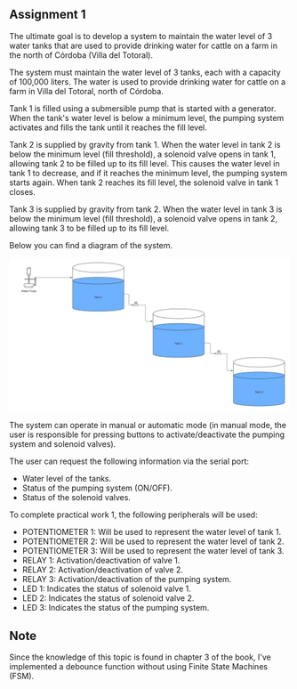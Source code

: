## Assignment 1

The ultimate goal is to develop a system to maintain the water level of 3 water tanks that are used to provide drinking water for cattle on a farm in the north of Córdoba (Villa del Totoral).

The system must maintain the water level of 3 tanks, each with a capacity of 100,000 liters. The water is used to provide drinking water for cattle on a farm in Villa del Totoral, north of Córdoba.

Tank 1 is filled using a submersible pump that is started with a generator. When the tank's water level is below a minimum level, the pumping system activates and fills the tank until it reaches the fill level.

Tank 2 is supplied by gravity from tank 1. When the water level in tank 2 is below the minimum level (fill threshold), a solenoid valve opens in tank 1, allowing tank 2 to be filled up to its fill level. This causes the water level in tank 1 to decrease, and if it reaches the minimum level, the pumping system starts again. When tank 2 reaches its fill level, the solenoid valve in tank 1 closes.

Tank 3 is supplied by gravity from tank 2. When the water level in tank 3 is below the minimum level (fill threshold), a solenoid valve opens in tank 2, allowing tank 3 to be filled up to its fill level.

Below you can find a diagram of the system.

![Tanks diagram](./diagrams/tanks_diagram.png)

The system can operate in manual or automatic mode (in manual mode, the user is responsible for pressing buttons to activate/deactivate the pumping system and solenoid valves).

The user can request the following information via the serial port:

* Water level of the tanks.
* Status of the pumping system (ON/OFF).
* Status of the solenoid valves.

To complete practical work 1, the following peripherals will be used:

* POTENTIOMETER 1: Will be used to represent the water level of tank 1.
* POTENTIOMETER 2: Will be used to represent the water level of tank 2.
* POTENTIOMETER 3: Will be used to represent the water level of tank 3.
* RELAY 1: Activation/deactivation of valve 1.
* RELAY 2: Activation/deactivation of valve 2.
* RELAY 3: Activation/deactivation of the pumping system.
* LED 1: Indicates the status of solenoid valve 1.
* LED 2: Indicates the status of solenoid valve 2.
* LED 3: Indicates the status of the pumping system.

## Note

Since the knowledge of this topic is found in chapter 3 of the book, I've implemented a debounce function without using Finite State Machines (FSM).